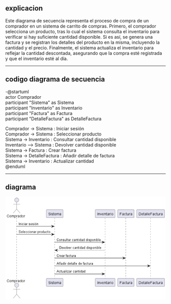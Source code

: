 **explicacion** 
------------------------------------------------

Este diagrama de secuencia representa el proceso de compra de un comprador en un sistema de carrito de compras. Primero, el comprador selecciona un producto, tras lo cual el sistema consulta el inventario para verificar si hay suficiente cantidad disponible. Si es así, se genera una factura y se registran los detalles del producto en la misma, incluyendo la cantidad y el precio. Finalmente, el sistema actualiza el inventario para reflejar la cantidad descontada, asegurando que la compra esté registrada y que el inventario esté al día. 

-------------------------------------
codigo diagrama de secuencia
---------------------------------  

-@startuml  
actor Comprador  
participant "Sistema" as Sistema  
participant "Inventario" as Inventario  
participant "Factura" as Factura  
participant "DetalleFactura" as DetalleFactura  

Comprador -> Sistema : Iniciar sesión   
Comprador -> Sistema : Seleccionar producto  
Sistema -> Inventario : Consultar cantidad disponible  
Inventario --> Sistema : Devolver cantidad disponible  
Sistema -> Factura : Crear factura  
Sistema -> DetalleFactura : Añadir detalle de factura  
Sistema -> Inventario : Actualizar cantidad  
@enduml

----------------------------------
**diagrama** 
---------------------------------

![diagrama-de-secuencia](./out/uml/dinamico/diagrama-de-secuencia/codigo/.png)
  

